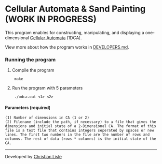 # Cellular Automata & Sand Painting (WORK IN PROGRESS)

This program enables for constructing, manipulating, and displaying a one-dimensional [Cellular Automata](https://mathworld.wolfram.com/ElementaryCellularAutomaton.html) (1DCA).

View more about how the program works in [DEVELOPERS.md](DEVELOPERS.md).

### Running the program
1. Compile the program

        make

2. Run the program with 5 parameters

        ./odca.out <1> <2>

#### Parameters (required)
```
(1) Number of dimensions in CA (1 or 2)
(2) Filename (include the path, if necessary) to a file that gives the dimensions and initial state of a 2-Dimensional CA. The format of this file is a text file that contains integers seperated by spaces or new lines. The first two numbers in the file are the number of rows and columns. The rest of data (rows * columns) is the initial state of the CA.
```

---
Developed by [Christian Lisle](http://christianlisle.com)